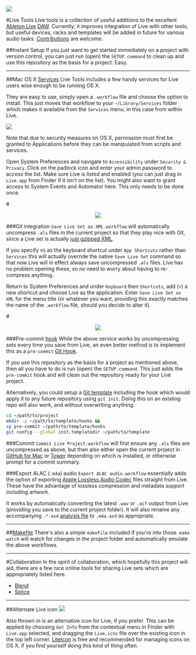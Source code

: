 ![](https://cloud.githubusercontent.com/assets/7797479/6123630/be64a0da-b0fc-11e4-82e0-bca7d8893587.png)

#Live Tools
Live tools is a collection of useful additions to the excellent [Ableton Live](http://www.ableton.com/en/live) [DAW](http://en.wikipedia.org/wiki/Digital_audio_workstation). Currently, it improves integration of Live with other tools, but useful devices, racks and templates will be added in future for various audio tasks. [Contributions](#Contributing) are welcome.

##Instant Setup
If you just want to get started immediately on a project with version control, you can just run (open) the `SETUP.command` to clean up and use this repository as the basis for a project. Easy.

---

##Mac OS X [Services](http://macosxautomation.com/services)
Live Tools includes a few handy services for Live users wise enough to be running OS X.

They are easy to use, simply open a `.workflow` file and choose the option to install. This just moves that workflow to your `~/Library/Services` folder which makes it available from the `Services` menu, in this case from within Live.

![](https://cloud.githubusercontent.com/assets/7797479/6123647/00608c06-b0fd-11e4-8273-1e8b272069de.png)

Note that due to security measures on OS X, permission must first be granted to Applications before they can be manipulated from scripts and services.

Open System Preferences and navigate to `Accessibility` under `Security & Privacy`. Click on the padlock icon and enter your admin password to access the list. Make sure Live is listed and enabled (you can just drag in `Live.app` from Finder if it isn't on the list). You might also want to grant access to System Events and Automator here. This only needs to be done once.

#<div align="center">
![](https://cloud.githubusercontent.com/assets/7797479/6142880/28871e60-b1b7-11e4-917a-eb7c19f2d7c3.png)
</div>

###Git integration
`Save Live Set as XML.workflow` will automatically uncompress `.als` files in the current project so that they play nice with Git, since a Live set is actually [just gzipped XML](http://crooked-hideout.blogspot.co.uk/2012/01/ableton-live-set-is-gzipped-xml-ruby.html).

If you specify `⌘S` as the keyboard shortcut under `App Shortcuts` rather than `Services` this will actually override the native `Save Live Set` command so that now Live will in effect always save uncompressed `.als` files. Live has no problem opening these, so no need to worry about having to re-compress anything.

Return to System Preferences and under `Keyboard` then `Shortcuts`, add (`+`) a new shortcut and choose Live as the application. Enter `Save Live Set as XML` for the menu title (or whatever you want, providing this exactly matches the name of the `.workflow` file, should you decide to alter it).

#<div align="center">
![](https://cloud.githubusercontent.com/assets/7797479/6123649/03ff3c4a-b0fd-11e4-8153-a72e5b8e65aa.png)
</div>

###Pre-commit [hook](http://git-scm.com/book/en/v2/Customizing-Git-Git-Hooks)
While the above service works by uncompressing sets every time you save from Live, an even better method is to implement this as a `pre-commit` [Git Hook](http://git-scm.com/book/en/v2/Customizing-Git-Git-Hooks).

If you use this repository as the basis for a project as mentioned above, then all you have to do is run (open) the `SETUP.command`. This just adds the `pre-commit` hook and will clean out the repository ready for your Live project.

Alternatively, you could setup a [Git template](http://git-scm.com/docs/git-init) including the hook which would apply it to any future repository using `git init`. Doing this on an existing repo will also work, and without overwriting anything.

```bash
cd ~/path/to/project
mkdir -p ~/path/to/template/hooks &&
cp pre-commit ~/path/to/template/hooks
git config --global init.templatedir ~/path/to/template
```

###Commit
`Commit Live Project.workflow` will first ensure any `.als` files are uncompressed as above, but then also either open the current project in [GitHub for Mac](http://mac.github.com) or [Tower](http://www.git-tower.com) depending on which is installed, or otherwise prompt for a commit summary.

###Export ALAC (`.m4a`) audio
`Export ALAC audio.workflow` essentially adds the option of exporting [Apple Lossless Audio Codec](http://en.wikipedia.org/wiki/Apple_Lossless) files straight from Live. These have the advantage of lossless compression and metadata support including artwork.

It works by automatically converting the latest `.wav` or `.aif` output from Live (providing you save to the current project folder). It will also rename any accompanying `.*.asd` [analysis file](https://www.ableton.com/en/manual/managing-files-and-sets/#analysis-files-asd) to `.m4a.asd` as appropriate.

---

##[Makefile](http://www.gnu.org/software/make/manual/make.html#Introduction)
There's also a simple `makefile` included if you're into those.
`make watch` will watch for changes in the project folder and automatically emulate the above workflows.

---

#Collaboration
In the spirit of collaboration, which hopefully this project will aid, there are a few nice online tools for sharing Live sets which are appropriately listed here.

- [Blend](http://blend.io)
- [Splice](http://splice.com)

---

##Alternate Live icon
![](https://cloud.githubusercontent.com/assets/7797479/6123652/12002f48-b0fd-11e4-908c-804b7f02d2b4.png)

Also thrown in is an alternative icon for Live, if you prefer. This can be applied by choosing `Get Info` from the contextual menu in Finder with `Live.app` selected, and dragging the `Live.icns` file over the existing icon in the top left corner. [LiteIcon](http://www.freemacsoft.net/liteicon) is free and recommended for managing icons on OS X, if you find yourself doing this kind of thing often.

